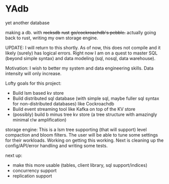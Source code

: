 # YAdb
yet another database

making a db. with ~~rocksdb~~ ~~rust~~ ~~go/cockroachdb's pebble.~~ actually going back to rust, writing my own storage engine.

UPDATE: I will return to this shortly. As of now, this does not compile and it likely (surely) has logical errors. Right now I am on a quest to master SQL (beyond simple syntax) and data modeling (sql, nosql, data warehouse).

Motivation: I wish to better my system and data engineering skills. Data intensity will only increase. 

Lofty goals for this project: 
- Build lsm based kv store
- Build distributed sql database (with simple sql, maybe fuller sql syntax for non-distributed databases) like Cockroachdb
- Build event streaming tool like Kafka on top of the KV store
- (possibly) build b minus tree kv store (a tree structure with amazingly minimal r/w amplification)

storage engine:
This is a lsm tree supporting (that will support) level compaction and bloom filters. The user will be able to tune some settings for their workloads. Working on getting this working. Next is cleaning up the config/API/error handling and writing some tests.

next up:
- make this more usable (tables, client library, sql support/indices)
- concurrency support
- replication support
